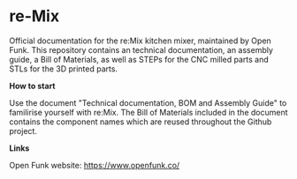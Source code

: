 # re-Mix
Official documentation for the re:Mix kitchen mixer, maintained by Open Funk. This repository contains an technical documentation, an assembly guide, a Bill of Materials, as well as STEPs for the CNC milled parts and STLs for the 3D printed parts.

**How to start**

Use the document "Technical documentation, BOM and Assembly Guide" to familirise yourself with re:Mix. The Bill of Materials included in the document contains the component names which are reused throughout the Github project.

**Links**

Open Funk website: https://www.openfunk.co/

